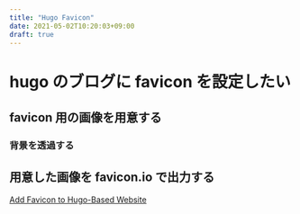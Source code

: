 ```yaml
---
title: "Hugo Favicon"
date: 2021-05-02T10:20:03+09:00
draft: true
---
```


# hugo のブログに favicon を設定したい

## favicon 用の画像を用意する

### 背景を透過する

## 用意した画像を favicon.io で出力する

<a href="https://www.kiroule.com/article/add-favicon-to-hugo-based-website/">Add Favicon to Hugo-Based Website</a>
